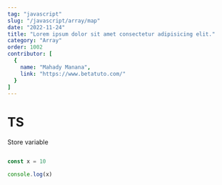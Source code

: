 ```yaml
---
tag: "javascript"
slug: "/javascript/array/map"
date: "2022-11-24"
title: "Lorem ipsum dolor sit amet consectetur adipisicing elit."
category: "Array"
order: 1002
contributor: [
  {
    name: "Mahady Manana",
    link: "https://www.betatuto.com/"
  }
]
---
```


# TS

Store variable


```javascript

const x = 10

console.log(x)

```